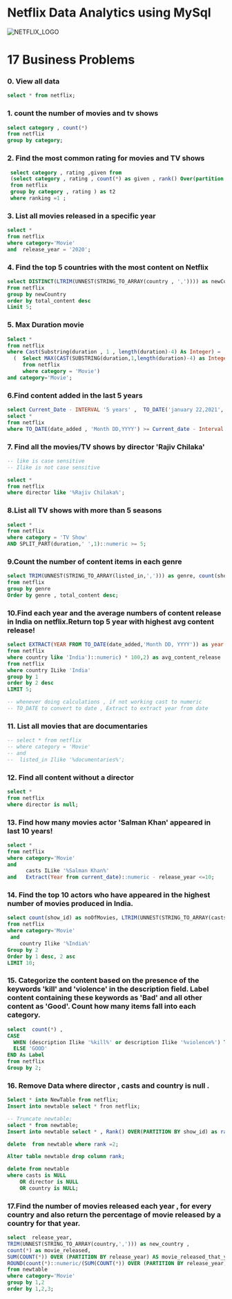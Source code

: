 # Netflix Data Analytics using MySql

![NETFLIX_LOGO](https://images.ctfassets.net/y2ske730sjqp/1aONibCke6niZhgPxuiilC/2c401b05a07288746ddf3bd3943fbc76/BrandAssets_Logos_01-Wordmark.jpg?w=940)

# 17 Business Problems

### 0. View all data

```sql
select * from netflix; 
```

### 1. count the number of movies and tv shows

```sql
select category , count(*)
from netflix
group by category;
```

### 2. Find the most common rating for movies and TV shows

```sql
 select category , rating ,given from 
 (select category , rating , count(*) as given , rank() Over(partition by category order by count(*) desc ) as ranking
 from netflix
 group by category , rating ) as t2
 where ranking =1 ;
```

### 3. List all movies released in a specific year 

```sql
select * 
from netflix 
where category='Movie' 
and  release_year = '2020';
```

### 4. Find the top 5 countries with the most content on Netflix

```sql
select DISTINCT(LTRIM(UNNEST(STRING_TO_ARRAY(country , ',')))) as newCountry , count(show_id) as total_content
From netflix
group by newCountry
order by total_content desc
Limit 5;
```

### 5. Max Duration movie

```sql
Select *
from netflix
where Cast(Substring(duration , 1 , length(duration)-4) As Integer) =
  (  Select MAX(CAST(SUBSTRING(duration,1,length(duration)-4) as Integer))
     from netflix
     where category = 'Movie')
and category='Movie';
```


### 6.Find content added in the last 5 years

```sql
select Current_Date - INTERVAL '5 years' ,  TO_DATE('january 22,2021','Month DD,YYYY');
select * 
from netflix
where TO_DATE(date_added , 'Month DD,YYYY') >= Current_date - Interval  '5 years';
```

### 7. Find all the movies/TV shows by director 'Rajiv Chilaka'

```sql
-- like is case sensitive
-- Ilike is not case sensitive

select * 
from netflix
where director like '%Rajiv Chilaka%';
```

### 8.List all TV shows with more than 5 seasons

```sql
select * 
from netflix 
where category = 'TV Show'
AND SPLIT_PART(duration,' ',1)::numeric >= 5;
```

### 9.Count the number of content items in each genre

```sql
select TRIM(UNNEST(STRING_TO_ARRAY(listed_in,','))) as genre, count(show_id) as total_content
from netflix
group by genre 
Order by genre , total_content desc;
```

### 10.Find each year and the average numbers of content release in India on netflix.Return top 5 year with highest avg content release!

```sql 
select EXTRACT(YEAR FROM TO_DATE(date_added,'Month DD, YYYY')) as year , ROUND((count(*)::numeric /(select count(*)
from netflix
where country like 'India')::numeric) * 100,2) as avg_content_release
from netflix
where country ILike 'India'
group by 1
order by 2 desc
LIMIT 5;

-- whenever doing calculations , if not working cast to numeric
-- TO_DATE to convert to date , Extract to extract year from date 
```

### 11.  List all movies that are documentaries

```sql
-- select * from netflix
-- where category = 'Movie'
-- and
-- 	listed_in Ilike '%documentaries%';
```


### 12. Find all content without a director

```sql
select *
from netflix
where director is null;
```

### 13. Find how many movies actor 'Salman Khan' appeared in last 10 years!

```sql
select * 
from netflix
where category='Movie'
and
      casts ILike '%Salman Khan%'
and   Extract(Year from current_date)::numeric - release_year <=10;
```

### 14. Find the top 10 actors who have appeared in the highest number of movies produced in India.

```sql
select count(show_id) as noOfMovies, LTRIM(UNNEST(STRING_TO_ARRAY(casts,','))) as actor 
from netflix
where category='Movie'
 and
	country Ilike '%India%'
Group by 2 
Order by 1 desc, 2 asc 
LIMIT 10;
```

### 15. Categorize the content based on the presence of the keywords 'kill' and 'violence' in the description field. Label content containing these keywords as 'Bad' and all other content as 'Good'. Count how many items fall into each category.

```sql
select  count(*) , 
CASE
  WHEN (description Ilike '%kill%' or description Ilike '%violence%') THEN 'Bad'
  ELSE 'GOOD'
END As Label
from netflix
Group by 2;
```

### 16. Remove Data where director , casts and country is null .

```sql
Select * into NewTable from netflix;
Insert into newtable select * fron netflix;

-- Truncate newtable;
select * from newtable;
Insert into newtable select * , Rank() OVER(PARTITION BY show_id) as rank from netflix;

delete  from newtable where rank =2;

Alter table newtable drop column rank;

delete from newtable
where casts is NULL 
 	OR director is NULL 
 	OR country is NULL;
```


### 17.Find the number of movies released each year , for every country and also return the percentage of movie released by a country for that year.

```sql
select  release_year,
TRIM(UNNEST(STRING_TO_ARRAY(country,','))) as new_country ,
count(*) as movie_released,
SUM(COUNT(*)) OVER (PARTITION BY release_year) AS movie_released_that_year,
ROUND(count(*)::numeric/(SUM(COUNT(*)) OVER (PARTITION BY release_year))::numeric *100,2) as movie_percentage_year
from newtable
where category='Movie'
group by 1,2
order by 1,2,3;
```
